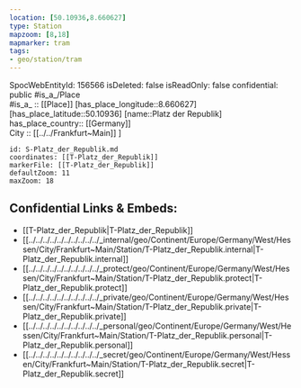 ```yaml
---
location: [50.10936,8.660627] 
type: Station 
mapzoom: [8,18] 
mapmarker: tram 
tags:
- geo/station/tram
---
```

SpocWebEntityId: 156566
isDeleted: false
isReadOnly: false
confidential: public
#is_a_/Place  
#is_a_ :: [[Place]] 
[has_place_longitude::8.660627] 
[has_place_latitude::50.10936] 
[name::Platz der Republik] 
has_place_country:: [[Germany]]  
City :: [[../../Frankfurt~Main]] ] 


```leaflet
id: S-Platz_der_Republik.md
coordinates: [[T-Platz_der_Republik]] 
markerFile: [[T-Platz_der_Republik]] 
defaultZoom: 11 
maxZoom: 18
```


## Confidential Links & Embeds: 
- [[T-Platz_der_Republik|T-Platz_der_Republik]] 
- [[../../../../../../../../../../_internal/geo/Continent/Europe/Germany/West/Hessen/City/Frankfurt~Main/Station/T-Platz_der_Republik.internal|T-Platz_der_Republik.internal]] 
- [[../../../../../../../../../../_protect/geo/Continent/Europe/Germany/West/Hessen/City/Frankfurt~Main/Station/T-Platz_der_Republik.protect|T-Platz_der_Republik.protect]] 
- [[../../../../../../../../../../_private/geo/Continent/Europe/Germany/West/Hessen/City/Frankfurt~Main/Station/T-Platz_der_Republik.private|T-Platz_der_Republik.private]] 
- [[../../../../../../../../../../_personal/geo/Continent/Europe/Germany/West/Hessen/City/Frankfurt~Main/Station/T-Platz_der_Republik.personal|T-Platz_der_Republik.personal]] 
- [[../../../../../../../../../../_secret/geo/Continent/Europe/Germany/West/Hessen/City/Frankfurt~Main/Station/T-Platz_der_Republik.secret|T-Platz_der_Republik.secret]] 
